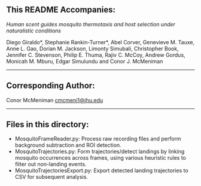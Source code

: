 This README Accompanies:
------------------------

*Human scent guides mosquito thermotaxis and host selection under naturalistic conditions*

Diego Giraldo*, Stephanie Rankin-Turner*, Abel Corver, Genevieve M. Tauxe, Anne L. Gao, Dorian M. Jackson, Limonty Simubali, Christopher Book, Jennifer C. Stevenson, Philip E. Thuma, Rajiv C. McCoy, Andrew Gordus, Monicah M. Mburu, Edgar Simulundu and Conor J. McMeniman

--------------------
Corresponding Author:
---------------------

Conor McMeniman
cmcmeni1@jhu.edu

------------------------------
Files in this directory:
------------------------------

- MosquitoFrameReader.py: Process raw recording files and perform background subtraction and ROI detection.
- MosquitoTrajectories.py: Form trajectories/detect landings by linking mosquito occurrences across frames, using various heuristic rules to filter out non-landing events.
- MosquitoTrajectoriesExport.py: Export detected landing trajectories to CSV for subsequent analysis.

